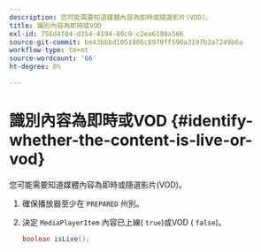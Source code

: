 ```yaml
---
description: 您可能需要知道媒體內容為即時或隨選影片(VOD)。
title: 識別內容為即時或VOD
exl-id: 756d4f04-d354-4194-80c9-c2ea6198a566
source-git-commit: be43bbbd1051886c8979ff590a3197b2a7249b6a
workflow-type: tm+mt
source-wordcount: '66'
ht-degree: 0%

---
```


# 識別內容為即時或VOD {#identify-whether-the-content-is-live-or-vod}

您可能需要知道媒體內容為即時或隨選影片(VOD)。

1. 確保播放器至少在 `PREPARED` 州別。
1. 決定 `MediaPlayerItem` 內容已上線( `true`)或VOD ( `false`)。

   ```java
   boolean isLive();
   ```
